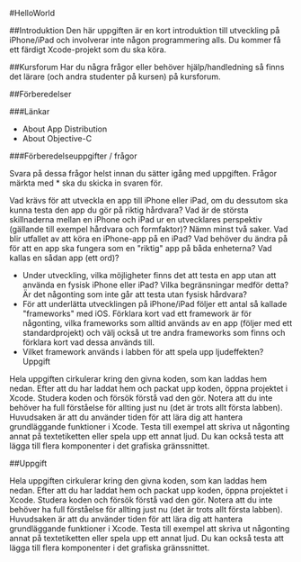 #HelloWorld


##Introduktion
Den här uppgiften är en kort introduktion till utveckling på iPhone/iPad och involverar inte någon programmering alls. Du kommer få ett färdigt Xcode-projekt som du ska köra.

##Kursforum
Har du några frågor eller behöver hjälp/handledning så finns det lärare (och andra studenter på kursen) på kursforum.

##Förberedelser

###Länkar

* About App Distribution
* About Objective-C

###Förberedelseuppgifter / frågor

Svara på dessa frågor helst innan du sätter igång med uppgiften. Frågor märkta med * ska du skicka in svaren för.

Vad krävs för att utveckla en app till iPhone eller iPad, om du dessutom ska kunna testa den app du gör på riktig hårdvara?
Vad är de största skillnaderna mellan en iPhone och iPad ur en utvecklares perspektiv (gällande till exempel hårdvara och formfaktor)? Nämn minst två saker.
Vad blir utfallet av att köra en iPhone-app på en iPad? Vad behöver du ändra på för att en app ska fungera som en "riktig" app på båda enheterna? Vad kallas en sådan app (ett ord)?
* Under utveckling, vilka möjligheter finns det att testa en app utan att använda en fysisk iPhone eller iPad? Vilka begränsningar medför detta? Är det någonting som inte går att testa utan fysisk hårdvara?
* För att underlätta utvecklingen på iPhone/iPad följer ett antal så kallade "frameworks" med iOS. Förklara kort vad ett framework är för någonting, vilka frameworks som alltid används av en app (följer med ett standardprojekt) och välj också ut tre andra frameworks som finns och förklara kort vad dessa används till.
* Vilket framework används i labben för att spela upp ljudeffekten?
Uppgift

Hela uppgiften cirkulerar kring den givna koden, som kan laddas hem nedan. Efter att du har laddat hem och packat upp koden, öppna projektet i Xcode. Studera koden och försök förstå vad den gör. Notera att du inte behöver ha full förståelse för allting just nu (det är trots allt första labben). Huvudsaken är att du använder tiden för att lära dig att hantera grundläggande funktioner i Xcode. Testa till exempel att skriva ut någonting annat på textetiketten eller spela upp ett annat ljud. Du kan också testa att lägga till flera komponenter i det grafiska gränssnittet.


##Uppgift


Hela uppgiften cirkulerar kring den givna koden, som kan laddas hem nedan. Efter att du har laddat hem och packat upp koden, öppna projektet i Xcode. Studera koden och försök förstå vad den gör. Notera att du inte behöver ha full förståelse för allting just nu (det är trots allt första labben). Huvudsaken är att du använder tiden för att lära dig att hantera grundläggande funktioner i Xcode. Testa till exempel att skriva ut någonting annat på textetiketten eller spela upp ett annat ljud. Du kan också testa att lägga till flera komponenter i det grafiska gränssnittet.
